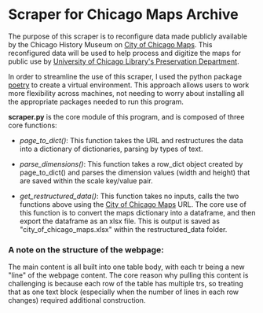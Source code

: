# Scraper for Chicago Maps Archive

The purpose of this scraper is to reconfigure data made publicly available by the Chicago History Museum on [City of Chicago Maps](http://chsmedia.org/media/fa/fa/LIB/CityChicagoMapsAccessible.htm). This reconfigured data will be used to help process and digitize the maps for public use by [University of Chicago Library's Preservation Department](https://www.lib.uchicago.edu/about/directory/departments/pres/).

In order to streamline the use of this scraper, I used the python package [poetry](https://python-poetry.org/docs/) to create a virtual environment. This approach allows users to work more flexibility across machines, not needing to worry about installing all the appropriate packages needed to run this program.

**scraper.py** is the core module of this program, and is composed of three core functions:

* *page_to_dict()*: This function takes the URL and restructures the data into a dictionary of dictionaries, parsing by types of text.

* *parse_dimensions()*: This function takes a row_dict object created by page_to_dict() and parses the dimension values (width and height) that are saved within the scale key/value pair.

* *get_restructured_data()*: This function takes no inputs, calls the two functions above using the [City of Chicago Maps](http://chsmedia.org/media/fa/fa/LIB/CityChicagoMapsAccessible.htm) URL. The core use of this function is to convert the maps dictionary into a dataframe, and then export the dataframe as an xlsx file. This is output is saved as "city_of_chicago_maps.xlsx" within the restructured_data folder.

### A note on the structure of the webpage:

The main content is all built into one table body, with each tr being a new "line" of the webpage content. The core reason why pulling this content is challenging is because each row of the table has multiple trs, so treating that as one text block (especially when the number of lines in each row changes) required additional construction.
